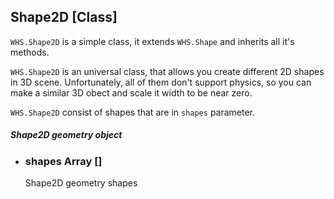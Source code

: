 <h2 class="ws" id="shape2d">Shape2D [Class]</h2>

`WHS.Shape2D` is a simple class, it extends `WHS.Shape` and inherits all it's methods.

`WHS.Shape2D` is an universal class, that allows you create different 2D shapes in 3D scene. Unfortunately, all of them don't support physics, so you can make a similar 3D obect and scale it width to be near zero.

`WHS.Shape2D` consist of shapes that are in `shapes` parameter.

<div class="params" id="shape2d-geometry">
  <h5>Shape2D geometry object <a href="#shape2d-geometry" class="anchor"></a></h5>
  <ul>
    <li id="shape2d-geometry-shapes">
      <h3><a href="#shape2d-geometry-shapes" class="anchor"></a> shapes
        <span class="type">Array</span>
        <span class="default">[]</span>
      </h3>
      <p>Shape2D geometry shapes</p>
    </li>
  </ul>
</div>

<script src="https://gist.github.com/sasha240100/118ced78b8c3a9aeb008.js"></script>